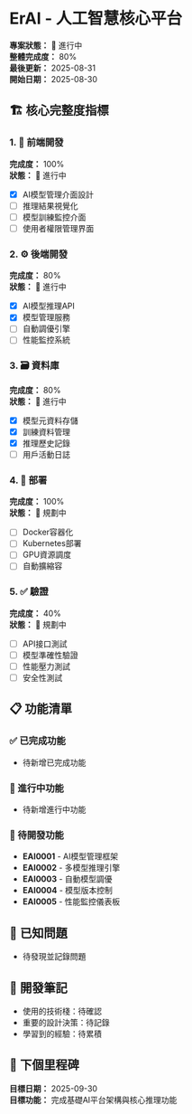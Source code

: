 # ErAI - 人工智慧核心平台

**專案狀態：** 🚧 進行中  
**整體完成度：** 80%  
**最後更新：** 2025-08-31  
**開始日期：** 2025-08-30  

## 🏗️ 核心完整度指標

### 1. 🎨 前端開發
**完成度：** 100%  
**狀態：** 🚧 進行中  
- [x] AI模型管理介面設計
- [ ] 推理結果視覺化
- [ ] 模型訓練監控介面
- [ ] 使用者權限管理界面

### 2. ⚙️ 後端開發  
**完成度：** 80%  
**狀態：** 🚧 進行中  
- [x] AI模型推理API
- [x] 模型管理服務
- [ ] 自動調優引擎
- [ ] 性能監控系統

### 3. 🗃️ 資料庫
**完成度：** 80%  
**狀態：** 🚧 進行中  
- [x] 模型元資料存儲
- [x] 訓練資料管理
- [x] 推理歷史記錄
- [ ] 用戶活動日誌

### 4. 🚀 部署
**完成度：** 100%  
**狀態：** 🎯 規劃中  
- [ ] Docker容器化
- [ ] Kubernetes部署
- [ ] GPU資源調度
- [ ] 自動擴縮容

### 5. ✅ 驗證
**完成度：** 40%  
**狀態：** 🎯 規劃中  
- [ ] API接口測試
- [ ] 模型準確性驗證
- [ ] 性能壓力測試
- [ ] 安全性測試

## 📋 功能清單

### ✅ 已完成功能
- 待新增已完成功能

### 🚧 進行中功能  
- 待新增進行中功能

### 📝 待開發功能
- **EAI0001** - AI模型管理框架
- **EAI0002** - 多模型推理引擎
- **EAI0003** - 自動模型調優
- **EAI0004** - 模型版本控制
- **EAI0005** - 性能監控儀表板

## 🐛 已知問題
- 待發現並記錄問題

## 📝 開發筆記
- 使用的技術棧：待確認
- 重要的設計決策：待記錄
- 學習到的經驗：待累積

## 🎯 下個里程碑
**目標日期：** 2025-09-30  
**目標功能：** 完成基礎AI平台架構與核心推理功能
